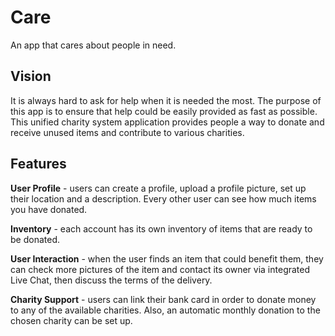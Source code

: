 # Care
An app that cares about people in need.
## Vision
It is always hard to ask for help when it is needed the most.
The purpose of this app is to ensure that help could be easily provided as fast as possible.
This unified charity system application provides people a way to donate and receive unused items and contribute to various charities.
## Features
**User Profile** - users can create a profile, upload a profile picture, set up their location and a description. Every other user can see how much items you have donated.

**Inventory** - each account has its own inventory of items that are ready to be donated.

**User Interaction** - when the user finds an item that could benefit them, they can check more pictures of the item and contact its owner via integrated Live Chat, then discuss the terms of the delivery.

**Charity Support** - users can link their bank card in order to donate money to any of the available charities. Also, an automatic monthly donation to the chosen charity can be set up.
